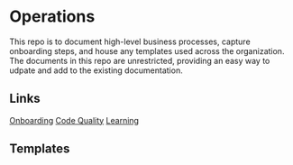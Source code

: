 # Operations

This repo is to document high-level business processes, capture onboarding steps, and house any templates used across the organization. The documents in this repo are unrestricted, providing an easy way to udpate and add to the existing documentation.

## Links

[Onboarding](/documentation/onboarding.md)
[Code Quality](/documentation/code-quality.md)
[Learning](/documentation/learning.md)

## Templates

